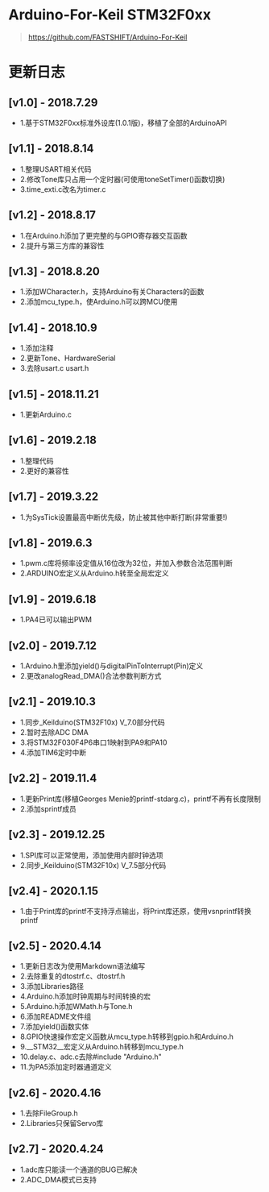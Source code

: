 # Arduino-For-Keil STM32F0xx
> https://github.com/FASTSHIFT/Arduino-For-Keil

# 更新日志
## [v1.0] - 2018.7.29
* 1.基于STM32F0xx标准外设库(1.0.1版)，移植了全部的ArduinoAPI

## [v1.1] - 2018.8.14
* 1.整理USART相关代码
* 2.修改Tone库只占用一个定时器(可使用toneSetTimer()函数切换)
* 3.time_exti.c改名为timer.c

## [v1.2] - 2018.8.17
* 1.在Arduino.h添加了更完整的与GPIO寄存器交互函数
* 2.提升与第三方库的兼容性

## [v1.3] - 2018.8.20
* 1.添加WCharacter.h，支持Arduino有关Characters的函数
* 2.添加mcu_type.h，使Arduino.h可以跨MCU使用

## [v1.4] - 2018.10.9
* 1.添加注释
* 2.更新Tone、HardwareSerial
* 3.去除usart.c usart.h

## [v1.5] - 2018.11.21
* 1.更新Arduino.c

## [v1.6] - 2019.2.18
* 1.整理代码
* 2.更好的兼容性

## [v1.7] - 2019.3.22
* 1.为SysTick设置最高中断优先级，防止被其他中断打断(非常重要!)

## [v1.8] - 2019.6.3
* 1.pwm.c库将频率设定值从16位改为32位，并加入参数合法范围判断
* 2.ARDUINO宏定义从Arduino.h转至全局宏定义

## [v1.9] - 2019.6.18
* 1.PA4已可以输出PWM

## [v2.0] - 2019.7.12
* 1.Arduino.h里添加yield()与digitalPinToInterrupt(Pin)定义
* 2.更改analogRead_DMA()合法参数判断方式

## [v2.1] - 2019.10.3
* 1.同步_Keilduino(STM32F10x) V_7.0部分代码
* 2.暂时去除ADC DMA
* 3.将STM32F030F4P6串口1映射到PA9和PA10
* 4.添加TIM6定时中断

## [v2.2] - 2019.11.4
* 1.更新Print库(移植Georges Menie的printf-stdarg.c)，printf不再有长度限制
* 2.添加sprintf成员

## [v2.3] - 2019.12.25
* 1.SPI库可以正常使用，添加使用内部时钟选项
* 2.同步_Keilduino(STM32F10x) V_7.5部分代码

## [v2.4] - 2020.1.15
* 1.由于Print库的printf不支持浮点输出，将Print库还原，使用vsnprintf转换printf 

## [v2.5] - 2020.4.14
* 1.更新日志改为使用Markdown语法编写
* 2.去除重复的dtostrf.c、dtostrf.h
* 3.添加Libraries路径
* 4.Arduino.h添加时钟周期与时间转换的宏
* 5.Arduino.h添加WMath.h与Tone.h
* 6.添加README文件组
* 7.添加yield()函数实体
* 8.GPIO快速操作宏定义函数从mcu_type.h转移到gpio.h和Arduino.h
* 9.__STM32__宏定义从Arduino.h转移到mcu_type.h
* 10.delay.c、adc.c去除#include "Arduino.h"
* 11.为PA5添加定时器通道定义

## [v2.6] - 2020.4.16
* 1.去除FileGroup.h
* 2.Libraries只保留Servo库

## [v2.7] - 2020.4.24
* 1.adc库只能读一个通道的BUG已解决
* 2.ADC_DMA模式已支持
